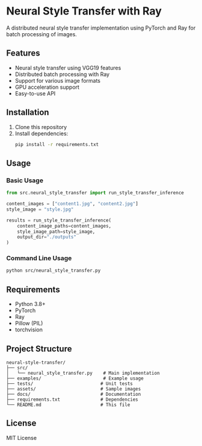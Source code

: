 # Neural Style Transfer with Ray

A distributed neural style transfer implementation using PyTorch and Ray for batch processing of images.

## Features

- Neural style transfer using VGG19 features
- Distributed batch processing with Ray
- Support for various image formats
- GPU acceleration support
- Easy-to-use API

## Installation

1. Clone this repository
2. Install dependencies:
   ```bash
   pip install -r requirements.txt
   ```

## Usage

### Basic Usage

```python
from src.neural_style_transfer import run_style_transfer_inference

content_images = ["content1.jpg", "content2.jpg"]
style_image = "style.jpg"

results = run_style_transfer_inference(
    content_image_paths=content_images,
    style_image_path=style_image,
    output_dir="./outputs"
)
```

### Command Line Usage

```bash
python src/neural_style_transfer.py
```

## Requirements

- Python 3.8+
- PyTorch
- Ray
- Pillow (PIL)
- torchvision

## Project Structure

```
neural-style-transfer/
├── src/
│   └── neural_style_transfer.py    # Main implementation
├── examples/                       # Example usage
├── tests/                         # Unit tests
├── assets/                        # Sample images
├── docs/                          # Documentation
├── requirements.txt               # Dependencies
└── README.md                      # This file
```

## License

MIT License